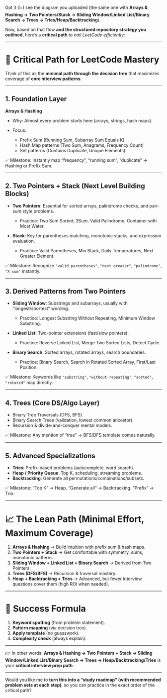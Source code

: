 Got it 👍 I see the diagram you uploaded (the same one with **Arrays & Hashing → Two Pointers/Stack → Sliding Window/Linked List/Binary Search → Trees → Tries/Heap/Backtracking**).

Now, based on that flow **and the structured repository strategy you outlined**, here’s a **critical path** to *nail LeetCode efficiently*:

---

# 🚀 Critical Path for LeetCode Mastery

Think of this as the **minimal path through the decision tree** that maximizes coverage of **core interview patterns**.

---

## **1. Foundation Layer**

**Arrays & Hashing**

* Why: Almost every problem starts here (arrays, strings, hash maps).
* Focus:

  * Prefix Sum (Running Sum, Subarray Sum Equals K)
  * Hash Map patterns (Two Sum, Anagrams, Frequency Count)
  * Set patterns (Contains Duplicate, Unique Elements)

✅ Milestone: Instantly map “frequency”, “running sum”, “duplicate” → Hashing or Prefix Sum.

---

## **2. Two Pointers + Stack (Next Level Building Blocks)**

* **Two Pointers**: Essential for sorted arrays, palindrome checks, and pair-sum style problems.

  * Practice: Two Sum Sorted, 3Sum, Valid Palindrome, Container with Most Water.
* **Stack**: Key for parentheses matching, monotonic stacks, and expression evaluation.

  * Practice: Valid Parentheses, Min Stack, Daily Temperatures, Next Greater Element.

✅ Milestone: Recognize `"valid parentheses"`, `"next greater"`, `"palindrome"`, `"X sum"` instantly.

---

## **3. Derived Patterns from Two Pointers**

* **Sliding Window**: Substrings and subarrays, usually with “longest/shortest” wording.

  * Practice: Longest Substring Without Repeating, Minimum Window Substring.
* **Linked List**: Two-pointer extensions (fast/slow pointers).

  * Practice: Reverse Linked List, Merge Two Sorted Lists, Detect Cycle.
* **Binary Search**: Sorted arrays, rotated arrays, search boundaries.

  * Practice: Binary Search, Search in Rotated Sorted Array, First/Last Position.

✅ Milestone: Keywords like `"substring"`, `"without repeating"`, `"sorted"`, `"rotated"` map directly.

---

## **4. Trees (Core DS/Algo Layer)**

* Binary Tree Traversals (DFS, BFS).
* Binary Search Trees (validation, lowest common ancestor).
* Recursion & divide-and-conquer mental models.

✅ Milestone: Any mention of “tree” → BFS/DFS template comes naturally.

---

## **5. Advanced Specializations**

* **Tries**: Prefix-based problems (autocomplete, word search).
* **Heap / Priority Queue**: Top K, scheduling, streaming problems.
* **Backtracking**: Generate all permutations/combinations/subsets.

✅ Milestone: “Top K” → Heap. “Generate all” → Backtracking. “Prefix” → Trie.

---

# 📈 The Lean Path (Minimal Effort, Maximum Coverage)

1. **Arrays & Hashing** → Build intuition with prefix sum & hash maps.
2. **Two Pointers + Stack** → Get comfortable with symmetry, sums, monotonic patterns.
3. **Sliding Window + Linked List + Binary Search** → Derived from Two Pointers.
4. **Trees (DFS/BFS)** → Recursion & traversal mastery.
5. **Heap + Backtracking + Tries** → Advanced, but fewer interview questions cover them (high ROI when needed).

---

# 🎯 Success Formula

1. **Keyword spotting** (from problem statement).
2. **Pattern mapping** (via decision tree).
3. **Apply template** (no guesswork).
4. **Complexity check** (always explain).

---

👉 In other words: **Arrays & Hashing → Two Pointers + Stack → Sliding Window/Linked List/Binary Search → Trees → Heap/Backtracking/Tries** is your **critical interview prep path**.

---

Would you like me to **turn this into a “study roadmap” (with recommended problem sets at each step)**, so you can practice in the exact order of the critical path?
